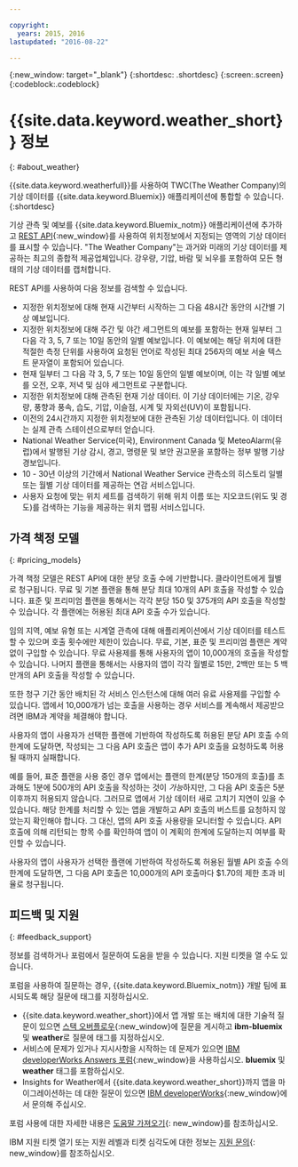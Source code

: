 ```yaml
---

copyright:
  years: 2015, 2016
lastupdated: "2016-08-22"

---
```


{:new_window: target="_blank"}
{:shortdesc: .shortdesc}
{:screen:.screen}
{:codeblock:.codeblock}

# {{site.data.keyword.weather_short}} 정보
{: #about_weather}

{{site.data.keyword.weatherfull}}를 사용하여 TWC(The Weather Company)의 기상 데이터를
{{site.data.keyword.Bluemix}} 애플리케이션에 통합할 수 있습니다.
{:shortdesc}

기상 관측 및 예보를 {{site.data.keyword.Bluemix_notm}}
애플리케이션에 추가하고
[REST API](https://twcservice.{APPDomain}/rest-api/){:new_window}를 사용하여 위치정보에서 지정되는 영역의 기상 데이터를 표시할 수 있습니다.
"The Weather Company"는 과거와 미래의 기상 데이터를 제공하는 최고의 종합적 제공업체입니다. 강우량, 기압, 바람 및 뇌우를 포함하여 모든 형태의
기상 데이터를 캡처합니다. 

REST API를 사용하여 다음 정보를 검색할 수 있습니다.

* 지정한 위치정보에 대해 현재 시간부터 시작하는 그 다음 48시간 동안의 시간별 기상 예보입니다.
* 지정한 위치정보에 대해 주간 및 야간 세그먼트의 예보를 포함하는 현재 일부터 그 다음 각 3, 5, 7 또는 10일 동안의 일별 예보입니다. 이 예보에는 해당 위치에 대한 적절한 측정 단위를 사용하여 요청된 언어로 작성된 최대 256자의 예보 서술 텍스트 문자열이 포함되어 있습니다.
* 현재 일부터 그 다음 각 3, 5, 7 또는 10일 동안의 일별 예보이며, 이는 각 일별 예보를 오전, 오후, 저녁 및 심야 세그먼트로 구분합니다.
* 지정한 위치정보에 대해 관측된 현재 기상 데이터. 이 기상 데이터에는 기온, 강우량, 풍향과 풍속, 습도, 기압, 이슬점, 시계 및 자외선(UV)이 포함됩니다.
* 이전의 24시간까지 지정한 위치정보에 대한 관측된 기상 데이터입니다. 이 데이터는 실제 관측 스테이션으로부터 얻습니다. 
* National Weather Service(미국), Environment Canada 및 MeteoAlarm(유럽)에서 발행된 기상 감시, 경고, 명령문 및 보안 권고문을 포함하는 정부 발행 기상 경보입니다.
* 10 - 30년 이상의 기간에서 National Weather Service 관측소의 히스토리 일별 또는 월별 기상 데이터를 제공하는 연감 서비스입니다.
* 사용자 요청에 맞는 위치 세트를 검색하기 위해 위치 이름 또는 지오코드(위도 및 경도)를 검색하는 기능을 제공하는 위치 맵핑 서비스입니다.

## 가격 책정 모델
{: #pricing_models}

가격 책정 모델은 REST
API에 대한 분당 호출 수에 기반합니다. 클라이언트에게 월별로 청구됩니다. 무료 및 기본 플랜을 통해
분당 최대 10개의 API 호출을 작성할 수 있습니다. 표준 및 프리미엄 플랜을 통해서는
각각 분당 150 및 375개의 API 호출을 작성할 수 있습니다. 각 플랜에는
허용된 최대 API 호출 수가 있습니다.

임의 지역, 예보 유형 또는 시계열 관측에 대해 애플리케이션에서
기상 데이터를 테스트할 수 있으며 호출 횟수에만 제한이 있습니다. 무료, 기본, 표준 및 프리미엄 플랜은 계약 없이
구입할 수 있습니다. 무료 사용제를 통해 사용자의 앱이 10,000개의 호출을 작성할 수 있습니다. 나머지
플랜을 통해서는 사용자의 앱이 각각 월별로 15만, 2백만
또는 5 백만개의 API 호출을 작성할 수 있습니다.

또한 청구 기간 동안 배치된 각 서비스 인스턴스에 대해
여러 유료 사용제를 구입할 수 있습니다. 앱에서 10,000개가 넘는 호출을 사용하는 경우
서비스를 계속해서 제공받으려면 IBM과 계약을 체결해야 합니다.

사용자의 앱이 사용자가 선택한 플랜에 기반하여 작성하도록 허용된 분당 API 호출 수의 한계에 도달하면,
작성되는 그 다음 API 호출은 앱이 추가 API 호출을 요청하도록 허용될 때까지
실패합니다.

예를 들어, 표준 플랜을 사용 중인 경우 앱에서는
플랜의 한계(분당 150개의 호출)를 초과해도 1분에 500개의 API 호출을 작성하는 것이 *가능*하지만,
그 다음 API 호출은 5분 이후까지 허용되지 않습니다. 그러므로 앱에서
기상 데이터 새로 고치기 지연이 있을 수 있습니다.
해당 한계를 처리할 수 있는 앱을 개발하고 API 호출의 버스트를 요청하지 않았는지
확인해야 합니다. 그 대신, 앱의 API 호출 사용량을 모니터할 수 있습니다. API 호출에 의해
리턴되는 항목 수를 확인하여 앱이 이 계획의 한계에 도달하는지 여부를 확인할 수 있습니다.

사용자의 앱이 사용자가 선택한 플랜에 기반하여 작성하도록 허용된 월별 API 호출 수의 한계에 도달하면,
그 다음 API 호출은
10,000개의 API 호출마다 $1.70의 제한 초과 비율로 청구됩니다.

## 피드백 및 지원
{: #feedback_support}

정보를 검색하거나 포럼에서 질문하여 도움을 받을 수 있습니다. 지원 티켓을 열 수도 있습니다.

포럼을 사용하여 질문하는 경우, {{site.data.keyword.Bluemix_notm}} 개발 팀에 표시되도록 해당 질문에 태그를 지정하십시오.

* {{site.data.keyword.weather_short}}에서 앱 개발 또는 배치에 대한 기술적 질문이 있으면 [스택 오버플로우](https://stackoverflow.com/questions/tagged/ibm-bluemix+weather){:new_window}에 질문을 게시하고 **ibm-bluemix** 및 **weather**로 질문에 태그를 지정하십시오.
* 서비스에 문제가 있거나 지시사항을 시작하는 데 문제가 있으면 [IBM developerWorks Answers 포럼](https://developer.ibm.com/answers/topics/weather/?smartspace=bluemix){:new_window}을 사용하십시오. **bluemix** 및 **weather** 태그를 포함하십시오.
* Insights for Weather에서 {{site.data.keyword.weather_short}}까지 앱을 마이그레이션하는 데 대한 질문이 있으면
[IBM developerWorks](http://www.ibm.com/developerworks){:new_window}에서 문의해 주십시오.

포럼 사용에 대한 자세한 내용은 [도움말 가져오기](https://console.{DomainName}/docs/support/index.html#getting-help){: new_window}를 참조하십시오.

IBM 지원 티켓 열기 또는 지원 레벨과 티켓 심각도에 대한 정보는 [지원 문의](https://console.{DomainName}/docs/support/index.html#contacting-support){: new_window}를 참조하십시오.
